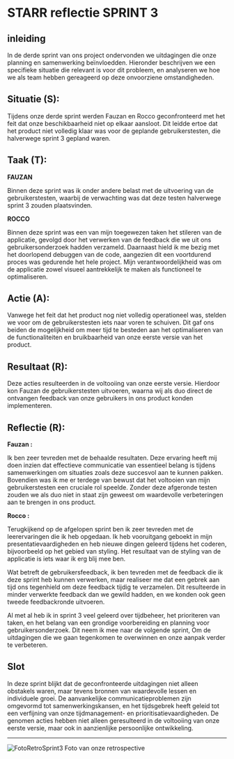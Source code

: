 # STARR reflectie SPRINT 3

## inleiding
In de derde sprint van ons project ondervonden we uitdagingen die onze planning en samenwerking beïnvloedden. Hieronder beschrijven we een specifieke situatie die relevant is voor dit probleem, en analyseren we hoe we als team hebben gereageerd op deze onvoorziene omstandigheden.

## Situatie (S):
Tijdens onze derde sprint werden Fauzan en Rocco geconfronteerd met het feit dat onze beschikbaarheid niet op elkaar aansloot. Dit leidde ertoe dat het product niet volledig klaar was voor de geplande gebruikerstesten, die halverwege sprint 3 gepland waren.

## Taak (T):
**FAUZAN**

Binnen deze sprint was ik onder andere belast met de uitvoering van de gebruikerstesten, waarbij de verwachting was dat deze testen halverwege sprint 3 zouden plaatsvinden.

**ROCCO**

Binnen deze sprint was een van mijn toegewezen taken het stileren van de applicatie, gevolgd door het verwerken van de feedback die we uit ons gebruikersonderzoek hadden verzameld. Daarnaast hield ik me bezig met het doorlopend debuggen van de code, aangezien dit een voortdurend proces was gedurende het hele project. Mijn verantwoordelijkheid was om de applicatie zowel visueel aantrekkelijk te maken als functioneel te optimaliseren.

## Actie (A):

Vanwege het feit dat het product nog niet volledig operationeel was, stelden we voor om de gebruikerstesten iets naar voren te schuiven. Dit gaf ons beiden de mogelijkheid om meer tijd te besteden aan het optimaliseren van de functionaliteiten en bruikbaarheid van onze eerste versie van het product.

## Resultaat (R):
Deze acties resulteerden in de voltooiing van onze eerste versie. Hierdoor kon Fauzan de gebruikerstesten uitvoeren, waarna wij als duo direct de ontvangen feedback van onze gebruikers in ons product konden implementeren.

## Reflectie (R):
**Fauzan :**

Ik ben zeer tevreden met de behaalde resultaten. Deze ervaring heeft mij doen inzien dat effectieve communicatie van essentieel belang is tijdens samenwerkingen om situaties zoals deze succesvol aan te kunnen pakken. Bovendien was ik me er terdege van bewust dat het voltooien van mijn gebruikerstesten een cruciale rol speelde. Zonder deze afgeronde testen zouden we als duo niet in staat zijn geweest om waardevolle verbeteringen aan te brengen in ons product.

**Rocco :**

Terugkijkend op de afgelopen sprint ben ik zeer tevreden met de leerervaringen die ik heb opgedaan. Ik heb vooruitgang geboekt in mijn presentatievaardigheden en heb nieuwe dingen geleerd tijdens het coderen, bijvoorbeeld op het gebied van styling. Het resultaat van de styling van de applicatie is iets waar ik erg blij mee ben.

Wat betreft de gebruikersfeedback, ik ben tevreden met de feedback die ik deze sprint heb kunnen verwerken, maar realiseer me dat een gebrek aan tijd ons tegenhield om deze feedback tijdig te verzamelen. Dit resulteerde in minder verwerkte feedback dan we gewild hadden, en we konden ook geen tweede feedbackronde uitvoeren.

Al met al heb ik in sprint 3 veel geleerd over tijdbeheer, het prioriteren van taken, en het belang van een grondige voorbereiding en planning voor gebruikersonderzoek. Dit neem ik mee naar de volgende sprint, Om de uitdagingen die we gaan tegenkomen te overwinnen en onze aanpak verder te verbeteren.

## Slot
In deze sprint blijkt dat de geconfronteerde uitdagingen niet alleen obstakels waren, maar tevens bronnen van waardevolle lessen en individuele groei. De aanvankelijke communicatieproblemen zijn omgevormd tot samenwerkingskansen, en het tijdsgebrek heeft geleid tot een verfijning van onze tijdmanagement- en prioritisatievaardigheden. De genomen acties hebben niet alleen geresulteerd in de voltooiing van onze eerste versie, maar ook in aanzienlijke persoonlijke ontwikkeling.

---
![FotoRetroSprint3](retro3-bewijs.png)
Foto van onze retrospective